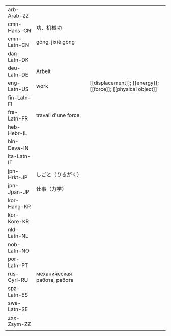 | | | |
|-|-|-|
| arb-Arab-ZZ |  |  |
| cmn-Hans-CN | 功、机械功 |  |
| cmn-Latn-CN | gōng, jīxiè gōng |  |
| dan-Latn-DK |  |  |
| deu-Latn-DE | Arbeit |  |
| eng-Latn-US | work | [[displacement]]; [[energy]]; [[force]]; [[physical object]] |
| fin-Latn-FI |  |  |
| fra-Latn-FR | travail d'une force |  |
| heb-Hebr-IL |  |  |
| hin-Deva-IN |  |  |
| ita-Latn-IT |  |  |
| jpn-Hrkt-JP | しごと（りきがく） |  |
| jpn-Jpan-JP | 仕事（力学） |  |
| kor-Hang-KR |  |  |
| kor-Kore-KR |  |  |
| nld-Latn-NL |  |  |
| nob-Latn-NO |  |  |
| por-Latn-PT |  |  |
| rus-Cyrl-RU | механи́ческая рабо́та, рабо́та |  |
| spa-Latn-ES |  |  |
| swe-Latn-SE |  |  |
| zxx-Zsym-ZZ |  |  |
|  |  |  |
